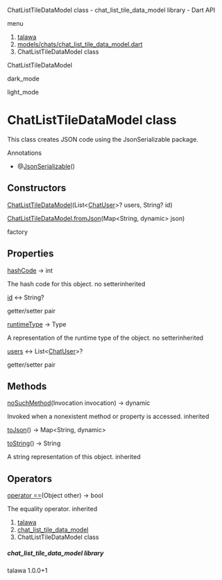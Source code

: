 




ChatListTileDataModel class - chat\_list\_tile\_data\_model library - Dart API







menu

1. [talawa](../index.html)
2. [models/chats/chat\_list\_tile\_data\_model.dart](../models_chats_chat_list_tile_data_model/models_chats_chat_list_tile_data_model-library.html)
3. ChatListTileDataModel class

ChatListTileDataModel


dark\_mode

light\_mode




# ChatListTileDataModel class


This class creates JSON code using the JsonSerializable package.


Annotations

* @[JsonSerializable](https://pub.dev/documentation/json_annotation/4.9.0/json_annotation/JsonSerializable-class.html)()



## Constructors

[ChatListTileDataModel](../models_chats_chat_list_tile_data_model/ChatListTileDataModel/ChatListTileDataModel.html)(List<[ChatUser](../models_chats_chat_user/ChatUser-class.html)>? users, String? id)


[ChatListTileDataModel.fromJson](../models_chats_chat_list_tile_data_model/ChatListTileDataModel/ChatListTileDataModel.fromJson.html)(Map<String, dynamic> json)

factory



## Properties

[hashCode](../models_chats_chat_list_tile_data_model/ChatListTileDataModel/hashCode.html)
→ int

The hash code for this object.
no setterinherited

[id](../models_chats_chat_list_tile_data_model/ChatListTileDataModel/id.html)
↔ String?

getter/setter pair

[runtimeType](../models_chats_chat_list_tile_data_model/ChatListTileDataModel/runtimeType.html)
→ Type

A representation of the runtime type of the object.
no setterinherited

[users](../models_chats_chat_list_tile_data_model/ChatListTileDataModel/users.html)
↔ List<[ChatUser](../models_chats_chat_user/ChatUser-class.html)>?

getter/setter pair



## Methods

[noSuchMethod](../models_chats_chat_list_tile_data_model/ChatListTileDataModel/noSuchMethod.html)(Invocation invocation)
→ dynamic


Invoked when a nonexistent method or property is accessed.
inherited

[toJson](../models_chats_chat_list_tile_data_model/ChatListTileDataModel/toJson.html)()
→ Map<String, dynamic>



[toString](../models_chats_chat_list_tile_data_model/ChatListTileDataModel/toString.html)()
→ String


A string representation of this object.
inherited



## Operators

[operator ==](../models_chats_chat_list_tile_data_model/ChatListTileDataModel/operator_equals.html)(Object other)
→ bool


The equality operator.
inherited



 


1. [talawa](../index.html)
2. [chat\_list\_tile\_data\_model](../models_chats_chat_list_tile_data_model/models_chats_chat_list_tile_data_model-library.html)
3. ChatListTileDataModel class

##### chat\_list\_tile\_data\_model library





talawa
1.0.0+1






